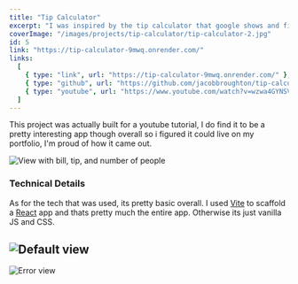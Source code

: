 ```yaml
---
title: "Tip Calculator"
excerpt: "I was inspired by the tip calculator that google shows and figured I could make my own. Lots of little edge cases to figure out, but overall a great project to work on."
coverImage: "/images/projects/tip-calculator/tip-calculator-2.jpg"
id: 5
link: "https://tip-calculator-9mwq.onrender.com/"
links:
  [
    { type: "link", url: "https://tip-calculator-9mwq.onrender.com/" },
    { type: "github", url: "https://github.com/jacobbroughton/tip-calculator-youtube" },
    { type: "youtube", url: "https://www.youtube.com/watch?v=wzwa4GYNSVI" },
  ]
---
```


<p>This project was actually built for a youtube tutorial, I do find it to be a pretty interesting app though overall so i figured it could live on my portfolio, I'm proud of how it came out.</p>

![View with bill, tip, and number of people](/images/projects/tip-calculator/tip-calculator-2.jpg)

### Technical Details

As for the tech that was used, its pretty basic overall. I used [Vite](https://vitejs.dev/) to scaffold a [React](https://reactjs.org/) app and thats pretty much the entire app. Otherwise its just vanilla JS and CSS.

## ![Default view](/images/projects/tip-calculator/tip-calculator-1.jpg)

![Error view](/images/projects/tip-calculator/tip-calculator-3.jpg)
